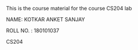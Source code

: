 This is the course material for the course CS204 lab

NAME: KOTKAR ANKET SANJAY

ROLL NO. : 180101037

CS204
